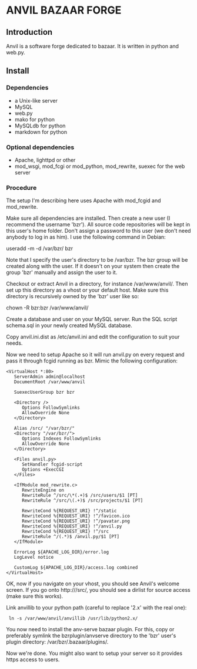 ANVIL BAZAAR FORGE
==================

Introduction
------------
Anvil is a software forge dedicated to bazaar. It is written in
python and web.py.

Install
-------

### Dependencies
- a Unix-like server
- MySQL
- web.py
- mako for python
- MySQLdb for python
- markdown for python

### Optional dependencies
- Apache, lighttpd or other
- mod_wsgi, mod_fcgi or mod_python, mod_rewrite, suexec for the web server

### Procedure
The setup I'm describing here uses Apache with mod_fcgid and
mod_rewrite.

Make sure all dependencies are installed. Then create a new user (I
recommend the username 'bzr'). All source code repositories will be
kept in this user's home folder. Don't assign a password to this user
(we don't need anybody to log in as him). I use the following command
in Debian:

   useradd -m -d /var/bzr/ bzr

Note that I specify the user's directory to be /var/bzr. The bzr group
will be created along with the user. If it doesn't on your system then
create the group 'bzr' manually and assign the user to it.

Checkout or extract Anvil in a directory, for instance
/var/www/anvil/. Then set up this directory as a vhost or your default
host. Make sure this directory is recursively owned by the 'bzr' user
like so:

   chown -R bzr:bzr /var/www/anvil/

Create a database and user on your MySQL server. Run the SQL script
schema.sql in your newly created MySQL database.

Copy anvil.ini.dist as /etc/anvil.ini and edit the configuration to
suit your needs.

Now we need to setup Apache so it will run anvil.py on every request
and pass it through fcgid running as bzr. Mimic the following
configuration:

    <VirtualHost *:80>
       ServerAdmin admin@localhost
       DocumentRoot /var/www/anvil

       SuexecUserGroup bzr bzr

       <Directory />
          Options FollowSymlinks
          AllowOverride None
       </Directory>

       Alias /src/ "/var/bzr/"
       <Directory "/var/bzr/">
          Options Indexes FollowSymlinks
          AllowOverride None
       </Directory>

       <Files anvil.py>
          SetHandler fcgid-script
          Options +ExecCGI
       </Files>

       <IfModule mod_rewrite.c>
          RewriteEngine on
          RewriteRule ^/src/\*(.+)$ /src/users/$1 [PT]
          RewriteRule ^/src/\(.+)$ /src/projects/$1 [PT]

          RewriteCond %{REQUEST_URI} !^/static
          RewriteCond %{REQUEST_URI} !^/favicon.ico
          RewriteCond %{REQUEST_URI} !^/pavatar.png
          RewriteCond %{REQUEST_URI} !^/anvil.py
          RewriteCond %{REQUEST_URI} !^/src
          RewriteRule ^/(.*)$ /anvil.py/$1 [PT]
       </IfModule>

       ErrorLog ${APACHE_LOG_DIR}/error.log
       LogLevel notice

       CustomLog ${APACHE_LOG_DIR}/access.log combined
    </VirtualHost>

OK, now if you navigate on your vhost, you should see Anvil's welcome
screen. If you go onto http://<host>/src/, you should see a dirlist
for source access (make sure this works).

Link anvillib to your python path (careful to replace '2.x' with the
real one):

     ln -s /var/www/anvil/anvillib /usr/lib/python2.x/

You now need to install the anv-serve bazaar plugin. For this, copy or
preferably symlink the bzrplugin/anvserve directory to the 'bzr'
user's plugin directory: /var/bzr/.bazaar/plugins/.

Now we're done. You might also want to setup your server so it
provides https access to users.

